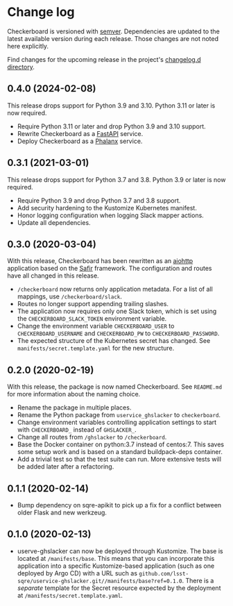 # Change log

Checkerboard is versioned with [semver](https://semver.org/). Dependencies are updated to the latest available version during each release. Those changes are not noted here explicitly.

Find changes for the upcoming release in the project's [changelog.d directory](https://github.com/lsst-sqre/checkerboard/tree/main/changelog.d/).

<!-- scriv-insert-here -->

## 0.4.0 (2024-02-08)
This release drops support for Python 3.9 and 3.10.  Python 3.11 or later is now required.

- Require Python 3.11 or later and drop Python 3.9 and 3.10 support.
- Rewrite Checkerboard as a [FastAPI](https://fastapi.tiangolo.com/) service.
- Deploy Checkerboard as a [Phalanx](https://phalanx.lsst.io) service.

## 0.3.1 (2021-03-01)

This release drops support for Python 3.7 and 3.8.
Python 3.9 or later is now required.

- Require Python 3.9 and drop Python 3.7 and 3.8 support.
- Add security hardening to the Kustomize Kubernetes manifest.
- Honor logging configuration when logging Slack mapper actions.
- Update all dependencies.

## 0.3.0 (2020-03-04)

With this release, Checkerboard has been rewritten as an [aiohttp](https://docs.aiohttp.org/en/stable/>) application based on the [Safir](https://safir.lsst.io) framework.
The configuration and routes have all changed in this release.

- `/checkerboard` now returns only application metadata.
    For a list of all mappings, use `/checkerboard/slack`.
- Routes no longer support appending trailing slashes.
- The application now requires only one Slack token, which is set using the `CHECKERBOARD_SLACK_TOKEN` environment variable.
- Change the environment variable `CHECKERBOARD_USER` to `CHECKERBOARD_USERNAME` and `CHECKERBOARD_PW` to `CHECKERBOARD_PASSWORD`.
- The expected structure of the Kubernetes secret has changed.
    See `manifests/secret.template.yaml` for the new structure.

## 0.2.0 (2020-02-19)

With this release, the package is now named Checkerboard.
See `README.md` for more information about the naming choice.

- Rename the package in multiple places.
- Rename the Python package from `uservice_ghslacker` to `checkerboard`.
- Change environment variables controlling application settings to start with `CHECKERBOARD_` instead of `GHSLACKER_`.
- Change all routes from `/ghslacker` to `/checkerboard`.
- Base the Docker container on python:3.7 instead of centos:7.
    This saves some setup work and is based on a standard buildpack-deps container.
- Add a trivial test so that the test suite can run.
    More extensive tests will be added later after a refactoring.

## 0.1.1 (2020-02-14)

- Bump dependency on sqre-apikit to pick up a fix for a conflict between older Flask and new werkzeug.

## 0.1.0 (2020-02-13)

- userve-ghslacker can now be deployed through Kustomize.
    The base is located at ``/manifests/base``.
    This means that you can incorporate this application into a specific Kustomize-based application (such as one deployed by Argo CD) with a URL such as `github.com/lsst-sqre/uservice-ghslacker.git//manifests/base?ref=0.1.0`.
    There is a *separate* template for the Secret resource expected by the deployment at `/manifests/secret.template.yaml`.

